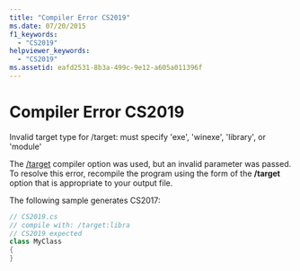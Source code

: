 ```yaml
---
title: "Compiler Error CS2019"
ms.date: 07/20/2015
f1_keywords: 
  - "CS2019"
helpviewer_keywords: 
  - "CS2019"
ms.assetid: eafd2531-8b3a-499c-9e12-a605a011396f
---
```

# Compiler Error CS2019
Invalid target type for /target: must specify 'exe', 'winexe', 'library', or 'module'  
  
 The [/target](../../csharp/language-reference/compiler-options/target-compiler-option.md) compiler option was used, but an invalid parameter was passed. To resolve this error, recompile the program using the form of the **/target** option that is appropriate to your output file.  
  
 The following sample generates CS2017:  
  
```csharp  
// CS2019.cs  
// compile with: /target:libra  
// CS2019 expected  
class MyClass  
{  
}  
```
